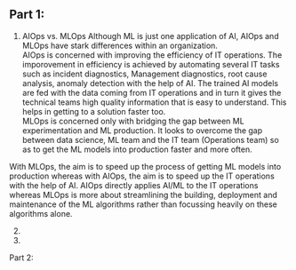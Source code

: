 ## Part 1:
1. AIOps vs. MLOps
Although ML is just one application of AI, AIOps and MLOps have stark differences within an organization.<br>
AIOps is concerned with improving the efficiency of IT operations. The imporovement in efficiency is achieved by automating several IT tasks such as incident diagnostics, Management diagnostics, root cause analysis, anomaly detection with the help of AI. The trained AI models are fed with the data coming from IT operations and in turn it gives the technical teams high quality information that is easy to understand. This helps in getting to a solution faster too.<br>
MLOps is concerned only with bridging the gap between ML experimentation and ML production. It looks to overcome the gap between data science, ML team and the IT team (Operations team) so as to get the ML models into production faster and more often.

With MLOps, the aim is to speed up the process of getting ML models into production whereas with AIOps, the aim is to speed up the IT operations with the help of AI. AIOps directly applies AI/ML to the IT operations whereas MLOps is more about streamlining the building, deployment and maintenance of the ML algorithms rather than focussing heavily on these algorithms alone.

2.
3.

Part 2:
